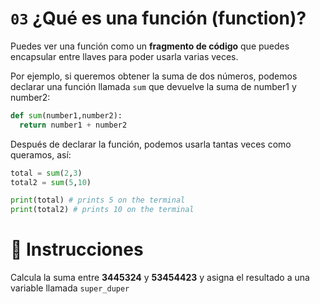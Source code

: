 # `03` ¿Qué es una función (function)?

Puedes ver una función como un **fragmento de código** que puedes encapsular entre llaves para poder usarla varias veces.

Por ejemplo, si queremos obtener la suma de dos números, podemos declarar una función llamada `sum` que devuelve la suma de number1 y number2:

```python
def sum(number1,number2):
  return number1 + number2
```

Después de declarar la función, podemos usarla tantas veces como queramos, así:

```python
total = sum(2,3)
total2 = sum(5,10)

print(total) # prints 5 on the terminal
print(total2) # prints 10 on the terminal
```

# 📝 Instrucciones

Calcula la suma entre **3445324** y **53454423** y asigna el resultado a una variable llamada `super_duper`
